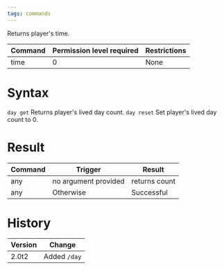 ```yaml
---
tags: commands
---
```


Returns player's time.

| Command | Permission level required | Restrictions |
| ------- | ------------------------- | ------------ |
| time    | 0                         | None         | 

# Syntax

`day get`
	Returns player's lived day count.
`day reset`
	Set player's lived day count to 0.

# Result

| Command | Trigger              | Result        |
| ------- | -------------------- | ------------- |
| any     | no argument provided | returns count |
| any     | Otherwise            | Successful    | 

# History

| Version | Change       |
| ------- | ------------ |
| 2.0t2   | Added `/day` | 